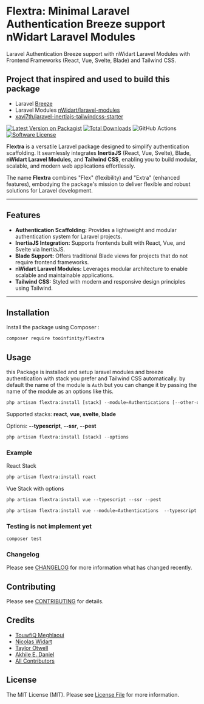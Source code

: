 # Flextra: Minimal Laravel Authentication Breeze support  nWidart Laravel Modules

Laravel Authentication Breeze support with nWidart Laravel Modules with Frontend Frameworks (React, Vue, Svelte, Blade) and Tailwind CSS.

## Project that inspired and used to build this package
- Laravel [Breeze](https://github.com/laravel/breeze)
- Laravel Modules [nWidart/laravel-modules](https://github.com/nWidart/laravel-modules)
- [xavi7th/laravel-inertiajs-tailwindcss-starter](https://github.com/xavi7th/laravel-inertia-svelte-starter-template/tree/main)

[![Latest Version on Packagist](https://img.shields.io/packagist/v/tooinfinity/flextra.svg?style=flat-square)](https://packagist.org/packages/tooinfinity/flextra)  [![Total Downloads](https://img.shields.io/packagist/dt/tooinfinity/flextra.svg?style=flat-square)](https://packagist.org/packages/tooinfinity/flextra)  ![GitHub Actions](https://github.com/tooinfinity/flextra/actions/workflows/tests.yml/badge.svg)  [![Software License](https://img.shields.io/badge/license-MIT-brightgreen.svg?style=flat-square)](LICENSE.md)

**Flextra** is a versatile Laravel package designed to simplify authentication scaffolding. It seamlessly integrates **InertiaJS** (React, Vue, Svelte), Blade, **nWidart Laravel Modules**, and **Tailwind CSS**, enabling you to build modular, scalable, and modern web applications effortlessly.

The name **Flextra** combines "Flex" (flexibility) and "Extra" (enhanced features), embodying the package's mission to deliver flexible and robust solutions for Laravel development.

---

## Features

- **Authentication Scaffolding:** Provides a lightweight and modular authentication system for Laravel projects.
- **InertiaJS Integration:** Supports frontends built with React, Vue, and Svelte via InertiaJS.
- **Blade Support:** Offers traditional Blade views for projects that do not require frontend frameworks.
- **nWidart Laravel Modules:** Leverages modular architecture to enable scalable and maintainable applications.
- **Tailwind CSS:** Styled with modern and responsive design principles using Tailwind.

---

## Installation

Install the package using Composer : 

```bash
composer require tooinfinity/flextra
```
## Usage

this Package is installed and setup laravel modules and breeze authentication with stack you prefer and Tailwind CSS automatically.
by default the name of the module is `Auth` but you can change it by passing the name of the module as an options like this.
    
```php
php artisan flextra:install [stack] --module=Authentications [--other-options]
```

Supported stacks: **react**, **vue**, **svelte**, **blade**

Options: **--typescript**, **--ssr**, **--pest**

```php
php artisan flextra:install [stack] --options
```
### Example

React Stack

```php
php artisan flextra:install react
```
Vue Stack with options

```php
php artisan flextra:install vue --typescript --ssr --pest
```

```php
php artisan flextra:install vue --module=Authentications  --typescript --ssr --pest
```

### Testing is not implement yet

```bash
composer test
```

### Changelog

Please see [CHANGELOG](CHANGELOG.md) for more information what has changed recently.

## Contributing

Please see [CONTRIBUTING](CONTRIBUTING.md) for details.

## Credits

-   [TouwfiQ Meghlaoui](https://github.com/tooinfinity)
-   [Nicolas Widart](https://github.com/nWidart)
-   [Taylor Otwell](https://github.com/taylorotwell)
-   [Akhile E. Daniel](https://github.com/xavi7th)
-   [All Contributors](../../contributors)

## License

The MIT License (MIT). Please see [License File](LICENSE.md) for more information.
